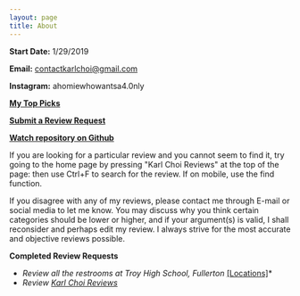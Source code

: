 ```yaml
---
layout: page
title: About
---
```


**Start Date:** 1/29/2019

**Email:** contactkarlchoi@gmail.com

**Instagram:** ahomiewhowantsa4.0nly

**[My Top Picks](https://sites.google.com/view/kcrpicks/home)** 

**[Submit a Review Request](https://goo.gl/forms/HJT99az0q7oc94rD2)**

**[Watch repository on Github](https://github.com/Karlcxu/KarlChoiReviews/watchers)**

If you are looking for a particular review and you cannot seem to find it, try going to the home page by pressing "Karl Choi Reviews" at the top of the page: then use Ctrl+F to search for the review. If on mobile, use the find function.

If you disagree with any of my reviews, please contact me through E-mail or social media to let me know. You may discuss why you think certain categories should be lower or higher, and if your argument(s) is valid, I shall reconsider and perhaps edit my review. I always strive for the most accurate and objective reviews possible.

**Completed Review Requests**

- *Review all the restrooms at Troy High School, Fullerton* [[Locations]](https://karlcxu.github.io/KarlChoiReviews/Locations.html)*
- *Review [Karl Choi Reviews](https://karlcxu.github.io/KarlChoiReviews/2019/01/29/Kcxreviews.html)*

